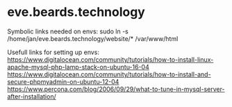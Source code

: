 # eve.beards.technology

Symbolic links needed on envs:
sudo ln -s /home/jan/eve.beards.technology/website/* /var/www/html

Usefull links for setting up envs:
https://www.digitalocean.com/community/tutorials/how-to-install-linux-apache-mysql-php-lamp-stack-on-ubuntu-16-04
https://www.digitalocean.com/community/tutorials/how-to-install-and-secure-phpmyadmin-on-ubuntu-12-04
https://www.percona.com/blog/2006/09/29/what-to-tune-in-mysql-server-after-installation/
